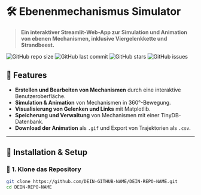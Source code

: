 # 🛠️ Ebenenmechanismus Simulator

> **Ein interaktiver Streamlit-Web-App zur Simulation und Animation von ebenen Mechanismen, inklusive Viergelenkkette und Strandbeest.**

![GitHub repo size](https://img.shields.io/github/repo-size/simonuser123/SWD_Abschlussprojekt)
![GitHub last commit](https://img.shields.io/github/last-commit/simonuser123/SWD_Abschlussprojekt)
![GitHub stars](https://img.shields.io/github/stars/simonuser123/SWD_Abschlussprojekt?style=social)
![GitHub issues](https://img.shields.io/github/issues/simonuser123/SWD_Abschlussprojekt)


## 🚀 **Features**
- **Erstellen und Bearbeiten von Mechanismen** durch eine interaktive Benutzeroberfläche.
- **Simulation & Animation** von Mechanismen in 360°-Bewegung.
- **Visualisierung von Gelenken und Links** mit Matplotlib.
- **Speicherung und Verwaltung** von Mechanismen mit einer TinyDB-Datenbank.
- **Download der Animation** als `.gif` und Export von Trajektorien als `.csv`.

---

## 🔧 **Installation & Setup**
### 📌 **1. Klone das Repository**
```bash
git clone https://github.com/DEIN-GITHUB-NAME/DEIN-REPO-NAME.git
cd DEIN-REPO-NAME
